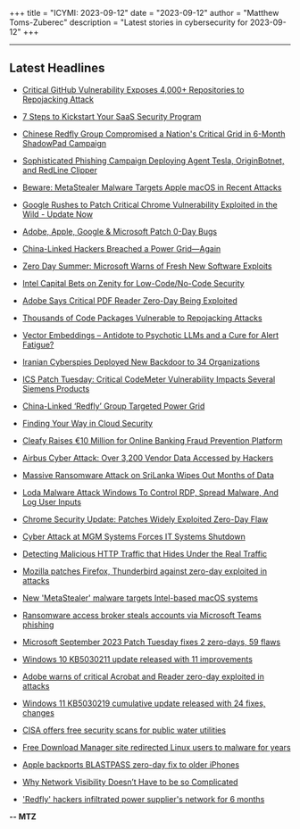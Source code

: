 +++
title = "ICYMI: 2023-09-12"
date = "2023-09-12"
author = "Matthew Toms-Zuberec"
description = "Latest stories in cybersecurity for 2023-09-12"
+++

---------------------------------------------------------------------------
## Latest Headlines
- [Critical GitHub Vulnerability Exposes 4,000+ Repositories to Repojacking Attack](https://thehackernews.com/2023/09/critical-github-vulnerability-exposes.html)

- [7 Steps to Kickstart Your SaaS Security Program](https://thehackernews.com/2023/09/7-steps-to-kickstart-your-saas-security.html)

- [Chinese Redfly Group Compromised a Nation's Critical Grid in 6-Month ShadowPad Campaign](https://thehackernews.com/2023/09/chinese-redfly-group-compromised.html)

- [Sophisticated Phishing Campaign Deploying Agent Tesla, OriginBotnet, and RedLine Clipper](https://thehackernews.com/2023/09/sophisticated-phishing-campaign.html)

- [Beware: MetaStealer Malware Targets Apple macOS in Recent Attacks](https://thehackernews.com/2023/09/beware-metastealer-malware-targets.html)

- [Google Rushes to Patch Critical Chrome Vulnerability Exploited in the Wild - Update Now](https://thehackernews.com/2023/09/google-rushes-to-patch-critical-chrome.html)

- [Adobe, Apple, Google & Microsoft Patch 0-Day Bugs](https://krebsonsecurity.com/2023/09/adobe-apple-google-microsoft-patch-0-day-bugs/)

- [China-Linked Hackers Breached a Power Grid—Again](https://www.wired.com/story/china-redfly-power-grid-cyberattack-asia/)

- [Zero Day Summer: Microsoft Warns of Fresh New Software Exploits](https://www.securityweek.com/zero-day-summer-microsoft-warns-of-fresh-new-software-exploits/)

- [Intel Capital Bets on Zenity for Low-Code/No-Code Security](https://www.securityweek.com/intel-capital-bets-on-zenity-for-low-code-no-code-security/)

- [Adobe Says Critical PDF Reader Zero-Day Being Exploited](https://www.securityweek.com/adobe-says-critical-pdf-reader-zero-day-being-exploited/)

- [Thousands of Code Packages Vulnerable to Repojacking Attacks](https://www.securityweek.com/thousands-of-code-packages-vulnerable-to-repojacking-attacks/)

- [Vector Embeddings – Antidote to Psychotic LLMs and a Cure for Alert Fatigue?](https://www.securityweek.com/vector-embeddings-antidote-to-psychotic-llms-and-a-cure-for-alert-fatigue/)

- [Iranian Cyberspies Deployed New Backdoor to 34 Organizations](https://www.securityweek.com/iranian-cyberspies-deployed-new-backdoor-to-34-organizations/)

- [ICS Patch Tuesday: Critical CodeMeter Vulnerability Impacts Several Siemens Products](https://www.securityweek.com/ics-patch-tuesday-critical-codemeter-vulnerability-impacts-several-siemens-products/)

- [China-Linked ‘Redfly’ Group Targeted Power Grid](https://www.securityweek.com/china-linked-redfly-group-targeted-power-grid/)

- [Finding Your Way in Cloud Security](https://www.securityweek.com/finding-your-way-in-cloud-security/)

- [Cleafy Raises €10 Million for Online Banking Fraud Prevention Platform](https://www.securityweek.com/cleafy-raises-e10-million-for-online-banking-fraud-prevention-platform/)

- [Airbus Cyber Attack: Over 3,200 Vendor Data Accessed by Hackers](https://cybersecuritynews.com/airbus-cyber-attack/)

- [Massive Ransomware Attack on SriLanka Wipes Out Months of Data](https://cybersecuritynews.com/ransomware-attack-srilanka/)

- [Loda Malware Attack Windows To Control RDP, Spread Malware, And Log User Inputs](https://cybersecuritynews.com/loda-malware-attack-windows/)

- [Chrome Security Update: Patches Widely Exploited Zero-Day Flaw](https://cybersecuritynews.com/chrome-zero-day-patch/)

- [Cyber Attack at MGM Systems Forces IT Systems Shutdown](https://cybersecuritynews.com/cyber-attack-at-mgm-systems/)

- [Detecting Malicious HTTP Traffic that Hides Under the Real Traffic](https://cybersecuritynews.com/detecting-malicious-http-traffic/)

- [Mozilla patches Firefox, Thunderbird against zero-day exploited in attacks](https://www.bleepingcomputer.com/news/security/mozilla-patches-firefox-thunderbird-against-zero-day-exploited-in-attacks/)

- [New 'MetaStealer' malware targets Intel-based macOS systems](https://www.bleepingcomputer.com/news/security/new-metastealer-malware-targets-intel-based-macos-systems/)

- [Ransomware access broker steals accounts via Microsoft Teams phishing](https://www.bleepingcomputer.com/news/security/ransomware-access-broker-steals-accounts-via-microsoft-teams-phishing/)

- [Microsoft September 2023 Patch Tuesday fixes 2 zero-days, 59 flaws](https://www.bleepingcomputer.com/news/microsoft/microsoft-september-2023-patch-tuesday-fixes-2-zero-days-59-flaws/)

- [Windows 10 KB5030211 update released with 11 improvements](https://www.bleepingcomputer.com/news/microsoft/windows-10-kb5030211-update-released-with-11-improvements/)

- [Adobe warns of critical Acrobat and Reader zero-day exploited in attacks](https://www.bleepingcomputer.com/news/security/adobe-warns-of-critical-acrobat-and-reader-zero-day-exploited-in-attacks/)

- [Windows 11 KB5030219 cumulative update released with 24 fixes, changes](https://www.bleepingcomputer.com/news/microsoft/windows-11-kb5030219-cumulative-update-released-with-24-fixes-changes/)

- [CISA offers free security scans for public water utilities](https://www.bleepingcomputer.com/news/security/cisa-offers-free-security-scans-for-public-water-utilities/)

- [Free Download Manager site redirected Linux users to malware for years](https://www.bleepingcomputer.com/news/security/free-download-manager-site-redirected-linux-users-to-malware-for-years/)

- [Apple backports BLASTPASS zero-day fix to older iPhones](https://www.bleepingcomputer.com/news/security/apple-backports-blastpass-zero-day-fix-to-older-iphones/)

- [Why Network Visibility Doesn’t Have to be so Complicated](https://www.bleepingcomputer.com/news/security/why-network-visibility-doesnt-have-to-be-so-complicated/)

- ['Redfly' hackers infiltrated power supplier's network for 6 months](https://www.bleepingcomputer.com/news/security/redfly-hackers-infiltrated-power-suppliers-network-for-6-months/)

**-- MTZ**